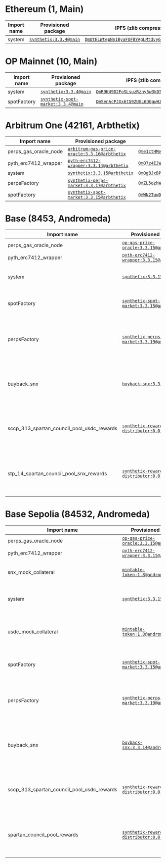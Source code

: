 # Ethereum (1, Main)

<table data-full-width="true">
  <thead>
    <tr>
      <th width="400">Import name</th>
      <th width="400">Provisioned package</th>
      <th width="500">IPFS (zlib compressed)</th>
      <th width="500">Settings</th>
    </tr>
  </thead>
  <tbody>
    <tr>
      <td>system</td>
      <td>
        <a href="https://usecannon.com/packages/synthetix/3.3.4/1-main"><code>synthetix:3.3.4@main</code></a>
      </td>
      <td>
        <a href="https://ipfs.synthetix.io/ipfs/QmUtELWtepNn1ByaFUF8YAgLMtdvy6GGe2P9ex48EVit4H"><code>QmUtELWtepNn1ByaFUF8YAgLMtdvy6GGe2P9ex48EVit4H</code></a>
      </td>
      <td>n/a</td>
    </tr>
  </tbody>
</table>

# OP Mainnet (10, Main)

<table data-full-width="true">
  <thead>
    <tr>
      <th width="400">Import name</th>
      <th width="400">Provisioned package</th>
      <th width="500">IPFS (zlib compressed)</th>
      <th width="500">Settings</th>
    </tr>
  </thead>
  <tbody>
    <tr>
      <td>system</td>
      <td>
        <a href="https://usecannon.com/packages/synthetix/3.3.4/10-main"><code>synthetix:3.3.4@main</code></a>
      </td>
      <td>
        <a href="https://ipfs.synthetix.io/ipfs/QmR9K49D2FoSLsuzRzny5w3kD5xBGMJzNdvKKh8e5oFbrA"><code>QmR9K49D2FoSLsuzRzny5w3kD5xBGMJzNdvKKh8e5oFbrA</code></a>
      </td>
      <td>n/a</td>
    </tr>
    <tr>
      <td>spotFactory</td>
      <td>
        <a href="https://usecannon.com/packages/synthetix-spot-market/3.3.4/10-main"><code>synthetix-spot-market:3.3.4@main</code></a>
      </td>
      <td>
        <a href="https://ipfs.synthetix.io/ipfs/QmSenAcPJXx6tG9ZUGL6DGgwHZsDiAmjbk3YqZQHxhkC8G"><code>QmSenAcPJXx6tG9ZUGL6DGgwHZsDiAmjbk3YqZQHxhkC8G</code></a>
      </td>
      <td>n/a</td>
    </tr>
  </tbody>
</table>

# Arbitrum One (42161, Arbthetix)

<table data-full-width="true">
  <thead>
    <tr>
      <th width="400">Import name</th>
      <th width="400">Provisioned package</th>
      <th width="500">IPFS (zlib compressed)</th>
      <th width="500">Settings</th>
    </tr>
  </thead>
  <tbody>
    <tr>
      <td>perps_gas_oracle_node</td>
      <td>
        <a href="https://usecannon.com/packages/arbitrum-gas-price-oracle/3.3.16/42161-arbthetix"><code>arbitrum-gas-price-oracle:3.3.16@arbthetix</code></a>
      </td>
      <td>
        <a href="https://ipfs.synthetix.io/ipfs/Qme1ctHMvbukUGWG78bkbCACGh1TBMH7f5Qp1WAoXSMYxM"><code>Qme1ctHMvbukUGWG78bkbCACGh1TBMH7f5Qp1WAoXSMYxM</code></a>
      </td>
      <td>n/a</td>
    </tr>
    <tr>
      <td>pyth_erc7412_wrapper</td>
      <td>
        <a href="https://usecannon.com/packages/pyth-erc7412-wrapper/3.3.14/42161-arbthetix"><code>pyth-erc7412-wrapper:3.3.14@arbthetix</code></a>
      </td>
      <td>
        <a href="https://ipfs.synthetix.io/ipfs/QmQ7z4EJWTkdUuk57rtBiBHX8WfKsdUeuMpmngWP6DRs6t"><code>QmQ7z4EJWTkdUuk57rtBiBHX8WfKsdUeuMpmngWP6DRs6t</code></a>
      </td>
      <td>n/a</td>
    </tr>
    <tr>
      <td>system</td>
      <td>
        <a href="https://usecannon.com/packages/synthetix/3.3.15/42161-arbthetix"><code>synthetix:3.3.15@arbthetix</code></a>
      </td>
      <td>
        <a href="https://ipfs.synthetix.io/ipfs/QmQgBJxBPDJ3hfFex2SKSihRSdBBomUmaL3r7ja24Ap8Go"><code>QmQgBJxBPDJ3hfFex2SKSihRSdBBomUmaL3r7ja24Ap8Go</code></a>
      </td>
      <td>n/a</td>
    </tr>
    <tr>
      <td>perpsFactory</td>
      <td>
        <a href="https://usecannon.com/packages/synthetix-perps-market/3.3.17/42161-arbthetix"><code>synthetix-perps-market:3.3.17@arbthetix</code></a>
      </td>
      <td>
        <a href="https://ipfs.synthetix.io/ipfs/QmZL5ozhWGLBf5nMCS12H5fCiGsyrSGg2ZQQZYzYzq3pQd"><code>QmZL5ozhWGLBf5nMCS12H5fCiGsyrSGg2ZQQZYzYzq3pQd</code></a>
      </td>
      <td>n/a</td>
    </tr>
    <tr>
      <td>spotFactory</td>
      <td>
        <a href="https://usecannon.com/packages/synthetix-spot-market/3.3.15/42161-arbthetix"><code>synthetix-spot-market:3.3.15@arbthetix</code></a>
      </td>
      <td>
        <a href="https://ipfs.synthetix.io/ipfs/QmWN2TuwDLdUUqby15XF86PjyG1pRtkstyPXaCgCMVXBq7"><code>QmWN2TuwDLdUUqby15XF86PjyG1pRtkstyPXaCgCMVXBq7</code></a>
      </td>
      <td>n/a</td>
    </tr>
  </tbody>
</table>

# Base (8453, Andromeda)

<table data-full-width="true">
  <thead>
    <tr>
      <th width="400">Import name</th>
      <th width="400">Provisioned package</th>
      <th width="500">IPFS (zlib compressed)</th>
      <th width="500">Settings</th>
    </tr>
  </thead>
  <tbody>
    <tr>
      <td>perps_gas_oracle_node</td>
      <td>
        <a href="https://usecannon.com/packages/op-gas-price-oracle/3.3.15/8453-andromeda"><code>op-gas-price-oracle:3.3.15@andromeda</code></a>
      </td>
      <td>
        <a href="https://ipfs.synthetix.io/ipfs/QmQ6VtfEuC5BF3iGo5ZWPKJNaWyrCSFwebNFTQx5675jQd"><code>QmQ6VtfEuC5BF3iGo5ZWPKJNaWyrCSFwebNFTQx5675jQd</code></a>
      </td>
      <td>
        ovmGasPriceOracleAddress: <a href="https://basescan.org/address/0x420000000000000000000000000000000000000F"><code>0x420000000000000000000000000000000000000F</code></a>
      </td>
    </tr>
    <tr>
      <td>pyth_erc7412_wrapper</td>
      <td>
        <a href="https://usecannon.com/packages/pyth-erc7412-wrapper/3.3.15/8453-andromeda"><code>pyth-erc7412-wrapper:3.3.15@andromeda</code></a>
      </td>
      <td>
        <a href="https://ipfs.synthetix.io/ipfs/QmRnBvbJVvLjuU7EwkTBSR8ByfB6QTaaSmMxQFuAx4MDry"><code>QmRnBvbJVvLjuU7EwkTBSR8ByfB6QTaaSmMxQFuAx4MDry</code></a>
      </td>
      <td>
        pythAddress: <a href="https://basescan.org/address/0x420000000000000000000000000000000000000F"><code>0x420000000000000000000000000000000000000F</code></a>
      </td>
    </tr>
    <tr>
      <td>system</td>
      <td>
        <a href="https://usecannon.com/packages/synthetix/3.3.15/8453-andromeda"><code>synthetix:3.3.15@andromeda</code></a>
      </td>
      <td>
        <a href="https://ipfs.synthetix.io/ipfs/Qmda81DAUrctJ8Wjeg6ZwVYHpSDUQMvGdu58vNK91KNSvq"><code>Qmda81DAUrctJ8Wjeg6ZwVYHpSDUQMvGdu58vNK91KNSvq</code></a>
      </td>
      <td>
        bundleSalt: <code>"main"</code><br />oracle_manager_source: <code>"oracle-manager:3.3.15"</code><br />owner: <a href="https://basescan.org/address/0xf39fd6e51aad88f6f4ce6ab8827279cfffb92266"><code>0xf39fd6e51aad88f6f4ce6ab8827279cfffb92266</code></a
        ><br />salt: <code>"main"</code>
      </td>
    </tr>
    <tr>
      <td>spotFactory</td>
      <td>
        <a href="https://usecannon.com/packages/synthetix-spot-market/3.3.15/8453-andromeda"><code>synthetix-spot-market:3.3.15@andromeda</code></a>
      </td>
      <td>
        <a href="https://ipfs.synthetix.io/ipfs/QmS44EV4aeQrFy4EQoYNAidyaEpYyZkauhgirW8nkpWAPD"><code>QmS44EV4aeQrFy4EQoYNAidyaEpYyZkauhgirW8nkpWAPD</code></a>
      </td>
      <td>
        owner: <a href="https://basescan.org/address/0xf39fd6e51aad88f6f4ce6ab8827279cfffb92266"><code>0xf39fd6e51aad88f6f4ce6ab8827279cfffb92266</code></a
        ><br />salt: <code>"snax"</code><br />synthetixPackage: <code>"synthetix:3.3.15"</code><br />synthetixPreset: <code>"main"</code>
      </td>
    </tr>
    <tr>
      <td>perpsFactory</td>
      <td>
        <a href="https://usecannon.com/packages/synthetix-perps-market/3.3.19/8453-andromeda"><code>synthetix-perps-market:3.3.19@andromeda</code></a>
      </td>
      <td>
        <a href="https://ipfs.synthetix.io/ipfs/Qmc5SpEAd1kWRvLvh56WAYbmonpSmtAe2nKnJhYYXrQMW7"><code>Qmc5SpEAd1kWRvLvh56WAYbmonpSmtAe2nKnJhYYXrQMW7</code></a>
      </td>
      <td>
        coreProxyOwner: <a href="https://basescan.org/address/0xf39fd6e51aad88f6f4ce6ab8827279cfffb92266"><code>0xf39fd6e51aad88f6f4ce6ab8827279cfffb92266</code></a
        ><br />owner: <a href="https://basescan.org/address/0xf39fd6e51aad88f6f4ce6ab8827279cfffb92266"><code>0xf39fd6e51aad88f6f4ce6ab8827279cfffb92266</code></a
        ><br />salt: <code>"snax"</code><br />spotMarketPackage: <code>"synthetix-spot-market:latest"</code><br />spotMarketPreset: <code>"main"</code><br />synthetixPackage: <code>"synthetix:latest"</code><br />synthetixPreset: <code>"main"</code>
      </td>
    </tr>
    <tr>
      <td>buyback_snx</td>
      <td>
        <a href="https://usecannon.com/packages/buyback-snx/3.3.5/8453-andromeda"><code>buyback-snx:3.3.5@andromeda</code></a>
      </td>
      <td>
        <a href="https://ipfs.synthetix.io/ipfs/QmW8abtHgDcwYbeRGeEw6hkqyWWyhhMAnxgtM3yrwuicL4"><code>QmW8abtHgDcwYbeRGeEw6hkqyWWyhhMAnxgtM3yrwuicL4</code></a>
      </td>
      <td>
        oracle_manager_address: <a href="https://basescan.org/address/0x0000000000000000000000000000000000000000"><code>0x0000000000000000000000000000000000000000</code></a
        ><br />premium: 0.01<br />snx_fee_share: 0.5<br />snx_oracle_id: <code>"0x39d020f60982ed892abbcd4a06a276a9f9b7bfbce003204c110b6e488f502da3"</code><br />snx_token: <a href="https://basescan.org/address/0x0000000000000000000000000000000000000000"><code>0x0000000000000000000000000000000000000000</code></a
        ><br />usd_token: <a href="https://basescan.org/address/0x0000000000000000000000000000000000000000"><code>0x0000000000000000000000000000000000000000</code></a>
      </td>
    </tr>
    <tr>
      <td>sccp_313_spartan_council_pool_usdc_rewards</td>
      <td>
        <a href="https://usecannon.com/packages/synthetix-rewards-distributor/0.0.2/8453-andromeda"><code>synthetix-rewards-distributor:0.0.2@andromeda</code></a>
      </td>
      <td>
        <a href="https://ipfs.synthetix.io/ipfs/QmUpMveYRq4fUNicK2dqTiAFn6MTmziu49315A2M3nbnpw"><code>QmUpMveYRq4fUNicK2dqTiAFn6MTmziu49315A2M3nbnpw</code></a>
      </td>
      <td>
        collateralType: <a href="https://basescan.org/address/0x833589fcd6edb6e08f4c7c32d4f71b54bda02913"><code>0x833589fcd6edb6e08f4c7c32d4f71b54bda02913</code></a
        ><br />name: <code>"Rewards Distributor V3"</code><br />payoutToken: <a href="https://basescan.org/address/0x22e6966B799c4D5B13BE962E1D117b56327FDa66"><code>0x22e6966B799c4D5B13BE962E1D117b56327FDa66</code></a
        ><br />payoutTokenDecimals: 18<br />poolId: 1<br />rewardManager: <a href="https://basescan.org/address/0x32C222A9A159782aFD7529c87FA34b96CA72C696"><code>0x32C222A9A159782aFD7529c87FA34b96CA72C696</code></a
        ><br />salt: <code>"rewards"</code>
      </td>
    </tr>
    <tr>
      <td>stp_14_spartan_council_pool_snx_rewards</td>
      <td>
        <a href="https://usecannon.com/packages/synthetix-rewards-distributor/0.0.2/8453-andromeda"><code>synthetix-rewards-distributor:0.0.2@andromeda</code></a>
      </td>
      <td>
        <a href="https://ipfs.synthetix.io/ipfs/QmQs66oj3KMYxKiKgUHHbZSLB8VV5eKVohNqg9VszFVL8Q"><code>QmQs66oj3KMYxKiKgUHHbZSLB8VV5eKVohNqg9VszFVL8Q</code></a>
      </td>
      <td>
        collateralType: <a href="https://basescan.org/address/0x833589fcd6edb6e08f4c7c32d4f71b54bda02913"><code>0x833589fcd6edb6e08f4c7c32d4f71b54bda02913</code></a
        ><br />name: <code>"Rewards Distributor V3"</code><br />payoutToken: <a href="https://basescan.org/address/0x22e6966B799c4D5B13BE962E1D117b56327FDa66"><code>0x22e6966B799c4D5B13BE962E1D117b56327FDa66</code></a
        ><br />payoutTokenDecimals: 18<br />poolId: 1<br />rewardManager: <a href="https://basescan.org/address/0x32C222A9A159782aFD7529c87FA34b96CA72C696"><code>0x32C222A9A159782aFD7529c87FA34b96CA72C696</code></a
        ><br />salt: <code>"rewards"</code>
      </td>
    </tr>
  </tbody>
</table>

# Base Sepolia (84532, Andromeda)

<table data-full-width="true">
  <thead>
    <tr>
      <th width="400">Import name</th>
      <th width="400">Provisioned package</th>
      <th width="500">IPFS (zlib compressed)</th>
      <th width="500">Settings</th>
    </tr>
  </thead>
  <tbody>
    <tr>
      <td>perps_gas_oracle_node</td>
      <td>
        <a href="https://usecannon.com/packages/op-gas-price-oracle/3.3.15/84532-andromeda"><code>op-gas-price-oracle:3.3.15@andromeda</code></a>
      </td>
      <td>
        <a href="https://ipfs.synthetix.io/ipfs/QmXUoQosX5LC86vNpzhuVgjTkW4AQrTKhFT3ywEhWDwnou"><code>QmXUoQosX5LC86vNpzhuVgjTkW4AQrTKhFT3ywEhWDwnou</code></a>
      </td>
      <td>
        ovmGasPriceOracleAddress: <a href="https://sepolia.basescan.org/address/0x420000000000000000000000000000000000000F"><code>0x420000000000000000000000000000000000000F</code></a>
      </td>
    </tr>
    <tr>
      <td>pyth_erc7412_wrapper</td>
      <td>
        <a href="https://usecannon.com/packages/pyth-erc7412-wrapper/3.3.15/84532-andromeda"><code>pyth-erc7412-wrapper:3.3.15@andromeda</code></a>
      </td>
      <td>
        <a href="https://ipfs.synthetix.io/ipfs/QmUm3PZPqxoFZV6bJZXXiMvfJu1C7ANtDhKT5mLeiC1a5s"><code>QmUm3PZPqxoFZV6bJZXXiMvfJu1C7ANtDhKT5mLeiC1a5s</code></a>
      </td>
      <td>
        pythAddress: <a href="https://sepolia.basescan.org/address/0x420000000000000000000000000000000000000F"><code>0x420000000000000000000000000000000000000F</code></a>
      </td>
    </tr>
    <tr>
      <td>snx_mock_collateral</td>
      <td>
        <a href="https://usecannon.com/packages/mintable-token/1.8/84532-andromeda"><code>mintable-token:1.8@andromeda</code></a>
      </td>
      <td>
        <a href="https://ipfs.synthetix.io/ipfs/QmRn3QsqJ44qKocb1gq9vcCUiPzo1gG2BvMHqhjBj5E7nx"><code>QmRn3QsqJ44qKocb1gq9vcCUiPzo1gG2BvMHqhjBj5E7nx</code></a>
      </td>
      <td>decimals: 18<br />name: <code>"Token"</code><br />salt: <code>"andromeda-dev-2"</code><br />symbol: <code>"TKN"</code></td>
    </tr>
    <tr>
      <td>system</td>
      <td>
        <a href="https://usecannon.com/packages/synthetix/3.3.15/84532-andromeda"><code>synthetix:3.3.15@andromeda</code></a>
      </td>
      <td>
        <a href="https://ipfs.synthetix.io/ipfs/QmNpuZkuqNvVTdBdrBVsT442gMRCNNP4PAfsT9CYuPUzgP"><code>QmNpuZkuqNvVTdBdrBVsT442gMRCNNP4PAfsT9CYuPUzgP</code></a>
      </td>
      <td>
        bundleSalt: <code>"main"</code><br />oracle_manager_source: <code>"oracle-manager:3.3.15"</code><br />owner: <a href="https://sepolia.basescan.org/address/0xf39fd6e51aad88f6f4ce6ab8827279cfffb92266"><code>0xf39fd6e51aad88f6f4ce6ab8827279cfffb92266</code></a
        ><br />salt: <code>"main"</code>
      </td>
    </tr>
    <tr>
      <td>usdc_mock_collateral</td>
      <td>
        <a href="https://usecannon.com/packages/mintable-token/1.8/84532-andromeda"><code>mintable-token:1.8@andromeda</code></a>
      </td>
      <td>
        <a href="https://ipfs.synthetix.io/ipfs/QmetGA46qQQAjArg6Ks6REXV56HKN12RMknyMELwhShRMS"><code>QmetGA46qQQAjArg6Ks6REXV56HKN12RMknyMELwhShRMS</code></a>
      </td>
      <td>
        decimals: 18<br />initialSupply: 0<br />name: <code>"Token"</code><br />owner: <a href="https://sepolia.basescan.org/address/0x48914229deDd5A9922f44441ffCCfC2Cb7856Ee9"><code>0x48914229deDd5A9922f44441ffCCfC2Cb7856Ee9</code></a
        ><br />salt: <code>"andromeda-dev-2"</code><br />symbol: <code>"TKN"</code>
      </td>
    </tr>
    <tr>
      <td>spotFactory</td>
      <td>
        <a href="https://usecannon.com/packages/synthetix-spot-market/3.3.15/84532-andromeda"><code>synthetix-spot-market:3.3.15@andromeda</code></a>
      </td>
      <td>
        <a href="https://ipfs.synthetix.io/ipfs/QmUeVyX3si9cMaZfcWFxo8E8fYwezUHX761xV51s5QWNac"><code>QmUeVyX3si9cMaZfcWFxo8E8fYwezUHX761xV51s5QWNac</code></a>
      </td>
      <td>
        owner: <a href="https://sepolia.basescan.org/address/0xf39fd6e51aad88f6f4ce6ab8827279cfffb92266"><code>0xf39fd6e51aad88f6f4ce6ab8827279cfffb92266</code></a
        ><br />salt: <code>"snax"</code><br />synthetixPackage: <code>"synthetix:3.3.15"</code><br />synthetixPreset: <code>"main"</code>
      </td>
    </tr>
    <tr>
      <td>perpsFactory</td>
      <td>
        <a href="https://usecannon.com/packages/synthetix-perps-market/3.3.19/84532-andromeda"><code>synthetix-perps-market:3.3.19@andromeda</code></a>
      </td>
      <td>
        <a href="https://ipfs.synthetix.io/ipfs/QmX3aW7Wq2KmhCZB8WL26vsnKbVkgz9c1a5ZaXLSTrGzKd"><code>QmX3aW7Wq2KmhCZB8WL26vsnKbVkgz9c1a5ZaXLSTrGzKd</code></a>
      </td>
      <td>
        coreProxyOwner: <a href="https://sepolia.basescan.org/address/0xf39fd6e51aad88f6f4ce6ab8827279cfffb92266"><code>0xf39fd6e51aad88f6f4ce6ab8827279cfffb92266</code></a
        ><br />owner: <a href="https://sepolia.basescan.org/address/0xf39fd6e51aad88f6f4ce6ab8827279cfffb92266"><code>0xf39fd6e51aad88f6f4ce6ab8827279cfffb92266</code></a
        ><br />salt: <code>"snax"</code><br />spotMarketPackage: <code>"synthetix-spot-market:latest"</code><br />spotMarketPreset: <code>"main"</code><br />synthetixPackage: <code>"synthetix:latest"</code><br />synthetixPreset: <code>"main"</code>
      </td>
    </tr>
    <tr>
      <td>buyback_snx</td>
      <td>
        <a href="https://usecannon.com/packages/buyback-snx/3.3.14/84532-andromeda"><code>buyback-snx:3.3.14@andromeda</code></a>
      </td>
      <td>
        <a href="https://ipfs.synthetix.io/ipfs/QmVaHcJ84foiHPuLajNRBDbF9Y7PGnr27hDxrtX9Ne2fBu"><code>QmVaHcJ84foiHPuLajNRBDbF9Y7PGnr27hDxrtX9Ne2fBu</code></a>
      </td>
      <td>
        oracle_manager_address: <a href="https://sepolia.basescan.org/address/0x0000000000000000000000000000000000000000"><code>0x0000000000000000000000000000000000000000</code></a
        ><br />premium: 0.01<br />snx_fee_share: 0.5<br />snx_oracle_id: <code>"0x39d020f60982ed892abbcd4a06a276a9f9b7bfbce003204c110b6e488f502da3"</code><br />snx_token: <a href="https://sepolia.basescan.org/address/0x0000000000000000000000000000000000000000"><code>0x0000000000000000000000000000000000000000</code></a
        ><br />usd_token: <a href="https://sepolia.basescan.org/address/0x0000000000000000000000000000000000000000"><code>0x0000000000000000000000000000000000000000</code></a>
      </td>
    </tr>
    <tr>
      <td>sccp_313_spartan_council_pool_usdc_rewards</td>
      <td>
        <a href="https://usecannon.com/packages/synthetix-rewards-distributor/0.0.2/84532-andromeda"><code>synthetix-rewards-distributor:0.0.2@andromeda</code></a>
      </td>
      <td>
        <a href="https://ipfs.synthetix.io/ipfs/QmTZuh1hgYhCZB733Dpodo95j1AgHqcoKsbYAH2F4Cd9jD"><code>QmTZuh1hgYhCZB733Dpodo95j1AgHqcoKsbYAH2F4Cd9jD</code></a>
      </td>
      <td>
        collateralType: <a href="https://sepolia.basescan.org/address/0x833589fcd6edb6e08f4c7c32d4f71b54bda02913"><code>0x833589fcd6edb6e08f4c7c32d4f71b54bda02913</code></a
        ><br />name: <code>"Rewards Distributor V3"</code><br />payoutToken: <a href="https://sepolia.basescan.org/address/0x22e6966B799c4D5B13BE962E1D117b56327FDa66"><code>0x22e6966B799c4D5B13BE962E1D117b56327FDa66</code></a
        ><br />payoutTokenDecimals: 18<br />poolId: 1<br />rewardManager: <a href="https://sepolia.basescan.org/address/0x32C222A9A159782aFD7529c87FA34b96CA72C696"><code>0x32C222A9A159782aFD7529c87FA34b96CA72C696</code></a
        ><br />salt: <code>"rewards"</code>
      </td>
    </tr>
    <tr>
      <td>spartan_council_pool_rewards</td>
      <td>
        <a href="https://usecannon.com/packages/synthetix-rewards-distributor/0.0.2/84532-andromeda"><code>synthetix-rewards-distributor:0.0.2@andromeda</code></a>
      </td>
      <td>
        <a href="https://ipfs.synthetix.io/ipfs/QmRVYyBYWnzm51B7CEeJnyEgxefyH4kYqnXUwDQLUBzufF"><code>QmRVYyBYWnzm51B7CEeJnyEgxefyH4kYqnXUwDQLUBzufF</code></a>
      </td>
      <td>
        collateralType: <a href="https://sepolia.basescan.org/address/0x833589fcd6edb6e08f4c7c32d4f71b54bda02913"><code>0x833589fcd6edb6e08f4c7c32d4f71b54bda02913</code></a
        ><br />name: <code>"Rewards Distributor V3"</code><br />payoutToken: <a href="https://sepolia.basescan.org/address/0x22e6966B799c4D5B13BE962E1D117b56327FDa66"><code>0x22e6966B799c4D5B13BE962E1D117b56327FDa66</code></a
        ><br />payoutTokenDecimals: 18<br />poolId: 1<br />rewardManager: <a href="https://sepolia.basescan.org/address/0x32C222A9A159782aFD7529c87FA34b96CA72C696"><code>0x32C222A9A159782aFD7529c87FA34b96CA72C696</code></a
        ><br />salt: <code>"rewards"</code>
      </td>
    </tr>
  </tbody>
</table>

